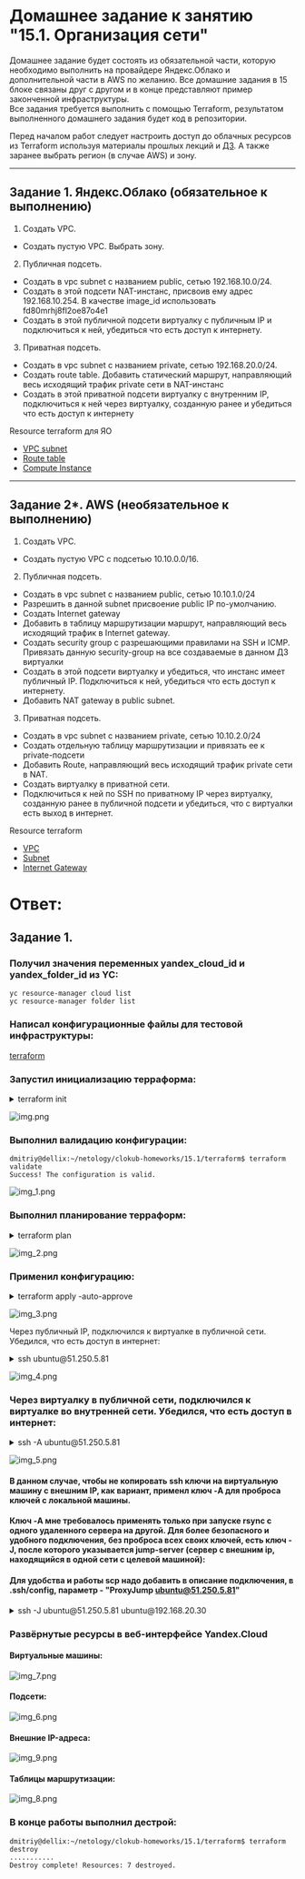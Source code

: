 # Домашнее задание к занятию "15.1. Организация сети"

Домашнее задание будет состоять из обязательной части, которую необходимо выполнить на провайдере Яндекс.Облако и дополнительной части в AWS по желанию. Все домашние задания в 15 блоке связаны друг с другом и в конце представляют пример законченной инфраструктуры.  
Все задания требуется выполнить с помощью Terraform, результатом выполненного домашнего задания будет код в репозитории. 

Перед началом работ следует настроить доступ до облачных ресурсов из Terraform используя материалы прошлых лекций и [ДЗ](https://github.com/netology-code/virt-homeworks/tree/master/07-terraform-02-syntax ). А также заранее выбрать регион (в случае AWS) и зону.

---
## Задание 1. Яндекс.Облако (обязательное к выполнению)

1. Создать VPC.
- Создать пустую VPC. Выбрать зону.
2. Публичная подсеть.
- Создать в vpc subnet с названием public, сетью 192.168.10.0/24.
- Создать в этой подсети NAT-инстанс, присвоив ему адрес 192.168.10.254. В качестве image_id использовать fd80mrhj8fl2oe87o4e1
- Создать в этой публичной подсети виртуалку с публичным IP и подключиться к ней, убедиться что есть доступ к интернету.
3. Приватная подсеть.
- Создать в vpc subnet с названием private, сетью 192.168.20.0/24.
- Создать route table. Добавить статический маршрут, направляющий весь исходящий трафик private сети в NAT-инстанс
- Создать в этой приватной подсети виртуалку с внутренним IP, подключиться к ней через виртуалку, созданную ранее и убедиться что есть доступ к интернету

Resource terraform для ЯО
- [VPC subnet](https://registry.terraform.io/providers/yandex-cloud/yandex/latest/docs/resources/vpc_subnet)
- [Route table](https://registry.terraform.io/providers/yandex-cloud/yandex/latest/docs/resources/vpc_route_table)
- [Compute Instance](https://registry.terraform.io/providers/yandex-cloud/yandex/latest/docs/resources/compute_instance)
---
## Задание 2*. AWS (необязательное к выполнению)

1. Создать VPC.
- Cоздать пустую VPC с подсетью 10.10.0.0/16.
2. Публичная подсеть.
- Создать в vpc subnet с названием public, сетью 10.10.1.0/24
- Разрешить в данной subnet присвоение public IP по-умолчанию. 
- Создать Internet gateway 
- Добавить в таблицу маршрутизации маршрут, направляющий весь исходящий трафик в Internet gateway.
- Создать security group с разрешающими правилами на SSH и ICMP. Привязать данную security-group на все создаваемые в данном ДЗ виртуалки
- Создать в этой подсети виртуалку и убедиться, что инстанс имеет публичный IP. Подключиться к ней, убедиться что есть доступ к интернету.
- Добавить NAT gateway в public subnet.
3. Приватная подсеть.
- Создать в vpc subnet с названием private, сетью 10.10.2.0/24
- Создать отдельную таблицу маршрутизации и привязать ее к private-подсети
- Добавить Route, направляющий весь исходящий трафик private сети в NAT.
- Создать виртуалку в приватной сети.
- Подключиться к ней по SSH по приватному IP через виртуалку, созданную ранее в публичной подсети и убедиться, что с виртуалки есть выход в интернет.

Resource terraform
- [VPC](https://registry.terraform.io/providers/hashicorp/aws/latest/docs/resources/vpc)
- [Subnet](https://registry.terraform.io/providers/hashicorp/aws/latest/docs/resources/subnet)
- [Internet Gateway](https://registry.terraform.io/providers/hashicorp/aws/latest/docs/resources/internet_gateway)


# Ответ:

## Задание 1.

### Получил значения переменных yandex_cloud_id и yandex_folder_id из YC:

```shell
yc resource-manager cloud list
yc resource-manager folder list
```

### Написал конфигурационные файлы для тестовой инфраструктуры:

[terraform](terraform)

### Запустил инициализацию терраформа:

<details>
<summary>terraform init</summary>

```shell
dmitriy@dellix:~/netology/clokub-homeworks/15.1/terraform$ terraform init

Initializing the backend...

Initializing provider plugins...
- Finding latest version of yandex-cloud/yandex...
- Installing yandex-cloud/yandex v0.84.0...
- Installed yandex-cloud/yandex v0.84.0 (unauthenticated)

Terraform has created a lock file .terraform.lock.hcl to record the provider
selections it made above. Include this file in your version control repository
so that Terraform can guarantee to make the same selections by default when
you run "terraform init" in the future.

Terraform has been successfully initialized!

You may now begin working with Terraform. Try running "terraform plan" to see
any changes that are required for your infrastructure. All Terraform commands
should now work.

If you ever set or change modules or backend configuration for Terraform,
rerun this command to reinitialize your working directory. If you forget, other
commands will detect it and remind you to do so if necessary.
```
</details>

![img.png](img.png)

### Выполнил валидацию конфигурации:

```shell
dmitriy@dellix:~/netology/clokub-homeworks/15.1/terraform$ terraform validate 
Success! The configuration is valid.
```

![img_1.png](img_1.png)

### Выполнил планирование терраформ:

<details>
<summary>terraform plan</summary>

```shell
Plan: 7 to add, 0 to change, 0 to destroy.

Changes to Outputs:
  + external_ip_address_nat_vm     = (known after apply)
  + external_ip_address_private_vm = (known after apply)
  + external_ip_address_public_vm  = (known after apply)
  + internal_ip_address_nat_vm     = "192.168.10.254"
  + internal_ip_address_private_vm = (known after apply)
  + internal_ip_address_public_vm  = (known after apply)

```
</details>

![img_2.png](img_2.png)

### Применил конфигурацию:

<details>
<summary>terraform apply -auto-approve</summary>

```shell
Apply complete! Resources: 7 added, 0 changed, 0 destroyed.

Outputs:

external_ip_address_nat_vm = "51.250.79.99"
external_ip_address_private_vm = ""
external_ip_address_public_vm = "51.250.5.81"
internal_ip_address_nat_vm = "192.168.10.254"
internal_ip_address_private_vm = "192.168.20.30"
internal_ip_address_public_vm = "192.168.10.23"
```
</details>

![img_3.png](img_3.png)

Через публичный IP, подключился к виртуалке в публичной сети. Убедился, что есть доступ в интернет:

<details>
<summary>ssh ubuntu@51.250.5.81</summary>

```shell
dmitriy@dellix:~/netology/clokub-homeworks/15.1/terraform$ ssh ubuntu@51.250.5.81
Welcome to Ubuntu 20.04.5 LTS (GNU/Linux 5.4.0-135-generic x86_64)

 * Documentation:  https://help.ubuntu.com
 * Management:     https://landscape.canonical.com
 * Support:        https://ubuntu.com/advantage
New release '22.04.1 LTS' available.
Run 'do-release-upgrade' to upgrade to it.


The programs included with the Ubuntu system are free software;
the exact distribution terms for each program are described in the
individual files in /usr/share/doc/*/copyright.

Ubuntu comes with ABSOLUTELY NO WARRANTY, to the extent permitted by
applicable law.

To run a command as administrator (user "root"), use "sudo <command>".
See "man sudo_root" for details.

ubuntu@public-vm1:~$ curl 2ip.ru
51.250.5.81
ubuntu@public-vm1:~$ ping netology.ru
PING netology.ru (188.114.99.224) 56(84) bytes of data.
64 bytes from 188.114.99.224 (188.114.99.224): icmp_seq=1 ttl=61 time=3.64 ms
64 bytes from 188.114.99.224 (188.114.99.224): icmp_seq=2 ttl=61 time=3.43 ms
64 bytes from 188.114.99.224 (188.114.99.224): icmp_seq=3 ttl=61 time=3.44 ms
^C
--- netology.ru ping statistics ---
3 packets transmitted, 3 received, 0% packet loss, time 2003ms
rtt min/avg/max/mdev = 3.425/3.503/3.644/0.099 ms
```
</details>

![img_4.png](img_4.png)

### Через виртуалку в публичной сети, подключился к виртуалке во внутренней сети. Убедился, что есть доступ в интернет:

<details>
<summary>ssh -A ubuntu@51.250.5.81</summary>

```shell
dmitriy@dellix:~/netology/clokub-homeworks/15.1/terraform$ ssh -A ubuntu@51.250.5.81
Welcome to Ubuntu 20.04.5 LTS (GNU/Linux 5.4.0-135-generic x86_64)

 * Documentation:  https://help.ubuntu.com
 * Management:     https://landscape.canonical.com
 * Support:        https://ubuntu.com/advantage
New release '22.04.1 LTS' available.
Run 'do-release-upgrade' to upgrade to it.

Last login: Thu Jan  5 23:21:03 2023 from 46.22.56.16
To run a command as administrator (user "root"), use "sudo <command>".
See "man sudo_root" for details.

ubuntu@public-vm1:~$ ssh ubuntu@192.168.20.30
The authenticity of host '192.168.20.30 (192.168.20.30)' can't be established.
ECDSA key fingerprint is SHA256:0YYQ3X/AsSqDIVbbepQn8XvV9wfl03mZ+6EizGAoe0E.
Are you sure you want to continue connecting (yes/no/[fingerprint])? yes
Warning: Permanently added '192.168.20.30' (ECDSA) to the list of known hosts.
Welcome to Ubuntu 20.04.5 LTS (GNU/Linux 5.4.0-135-generic x86_64)

 * Documentation:  https://help.ubuntu.com
 * Management:     https://landscape.canonical.com
 * Support:        https://ubuntu.com/advantage

The programs included with the Ubuntu system are free software;
the exact distribution terms for each program are described in the
individual files in /usr/share/doc/*/copyright.

Ubuntu comes with ABSOLUTELY NO WARRANTY, to the extent permitted by
applicable law.

To run a command as administrator (user "root"), use "sudo <command>".
See "man sudo_root" for details.

ubuntu@private-vm1:~$ curl 2ip.ru
51.250.79.99
ubuntu@private-vm1:~$ ping netology.ru
PING netology.ru (188.114.98.224) 56(84) bytes of data.
64 bytes from 188.114.98.224 (188.114.98.224): icmp_seq=1 ttl=59 time=10.9 ms
64 bytes from 188.114.98.224 (188.114.98.224): icmp_seq=2 ttl=59 time=4.41 ms
^C
--- netology.ru ping statistics ---
2 packets transmitted, 2 received, 0% packet loss, time 1001ms
rtt min/avg/max/mdev = 4.408/7.648/10.888/3.240 ms
```
</details>

![img_5.png](img_5.png)

#### В данном случае, чтобы не копировать ssh ключи на виртуальную машину с внешним IP, как вариант, применл ключ -A для проброса ключей с локальной машины. 

#### Ключ -A мне требовалось применять только при запуске rsync с одного удаленного сервера на другой. Для более безопасного и удобного подключения, без проброса всех своих ключей, есть ключ -J, после которого указывается jump-server (сервер с внешним ip, находящийся в одной сети с целевой машиной):

#### Для удобства и работы scp надо добавить в описание подключения, в .ssh/config, параметр -  "ProxyJump ubuntu@51.250.5.81"

<details>
<summary>ssh -J ubuntu@51.250.5.81 ubuntu@192.168.20.30</summary>

```shell
dmitriy@dellix:~/netology/clokub-homeworks/15.1/terraform$ ssh -J ubuntu@51.250.5.81 ubuntu@192.168.20.30
The authenticity of host '192.168.20.30 (<no hostip for proxy command>)' can't be established.
ED25519 key fingerprint is SHA256:cORw6gbEfA4+12S+ZhLzypz1SK1f7qDPoX5PVjRxNqQ.
This key is not known by any other names
Are you sure you want to continue connecting (yes/no/[fingerprint])? yes
Warning: Permanently added '192.168.20.30' (ED25519) to the list of known hosts.
Welcome to Ubuntu 20.04.5 LTS (GNU/Linux 5.4.0-135-generic x86_64)

 * Documentation:  https://help.ubuntu.com
 * Management:     https://landscape.canonical.com
 * Support:        https://ubuntu.com/advantage
New release '22.04.1 LTS' available.
Run 'do-release-upgrade' to upgrade to it.

Last login: Thu Jan  5 23:24:58 2023 from 192.168.10.23
To run a command as administrator (user "root"), use "sudo <command>".
See "man sudo_root" for details.

ubuntu@private-vm1:~$ curl 2ip.ru
51.250.79.99
```
</details>

### Развёрнутые ресурсы в веб-интерфейсе Yandex.Cloud

#### Виртуальные машины:

![img_7.png](img_7.png)

#### Подсети:

![img_6.png](img_6.png)

#### Внешние IP-адреса:

![img_9.png](img_9.png)

#### Таблицы маршрутизации:

![img_8.png](img_8.png)

### В конце работы выполнил дестрой:

```shell
dmitriy@dellix:~/netology/clokub-homeworks/15.1/terraform$ terraform destroy
...........
Destroy complete! Resources: 7 destroyed.
```